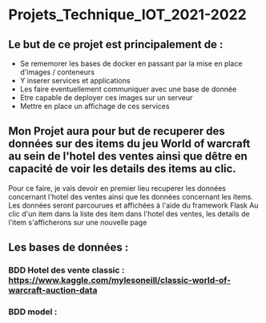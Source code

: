 # Projets_Technique_IOT_2021-2022
## Le but de ce projet est principalement de : 
- Se rememorer les bases de docker en passant par la mise en place d'images / conteneurs
- Y inserer services et applications
- Les faire eventuellement communiquer avec une base de donnée
- Etre capable de deployer ces images sur un serveur
- Mettre en place un affichage de ces services

## Mon Projet aura pour but de recuperer des données sur des items du jeu World of warcraft au sein de l'hotel des ventes ainsi que dêtre en capacité de voir les details des items au clic.

Pour ce faire, je vais devoir en premier lieu recuperer les données concernant l'hotel des ventes ainsi que les données concernant les items.
Les données seront parcourues et affichées à l'aide du framework Flask
Au clic d'un item dans la liste des item dans l'hotel des ventes, les details de l'item s'afficherons sur une nouvelle page

## Les bases de données :
### BDD Hotel des vente classic : https://www.kaggle.com/mylesoneill/classic-world-of-warcraft-auction-data
### BDD model :    

